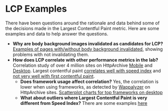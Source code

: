 # LCP Examples
There have been questions around the rationale and data behind some of the decisions made in the Largest Contentful Paint metric. Here are some examples and data to help answer the questions.

* **Why are body background images invalidated as candidates for LCP?** [Examples of pages with/without body background invalidated](body_background/README.md), showing problems with not invalidating them.
* **How does LCP correlate with other performance metrics in the lab?** Correlation study of over 4 million sites on HttpArchive [Mobile](https://datastudio.google.com/reporting/1sCHMXg3hgza3vqNVhDFAftYRgI94s2da/page/i0H5) and [Desktop](https://datastudio.google.com/open/1-jKLV-DdB8rBfzdfR3z-l4_2xq3iJ3CD). Largest contentful paint [correlates well with speed index](https://datastudio.google.com/reporting/1sCHMXg3hgza3vqNVhDFAftYRgI94s2da/page/QDj4) and [not very well with first contentful paint](https://datastudio.google.com/reporting/1sCHMXg3hgza3vqNVhDFAftYRgI94s2da/page/aWq4).
   * **Does framework usage affect correlation?** Yes, the correlation is lower when using frameworks, as detected by [Wappalyzer](https://www.wappalyzer.com/) on HttpArchive sites. [Scatterplot charts for top frameworks on desktop](https://datastudio.google.com/reporting/1_PwnEK9dwLAsTKa6OtrpMPnSwTL0k9Zi/page/Wig8)
   * **What about outliers where Largest Contentful Paint is very different from Speed Index?** There are some examples [here](speed_index_vs_lcp/README.md)
